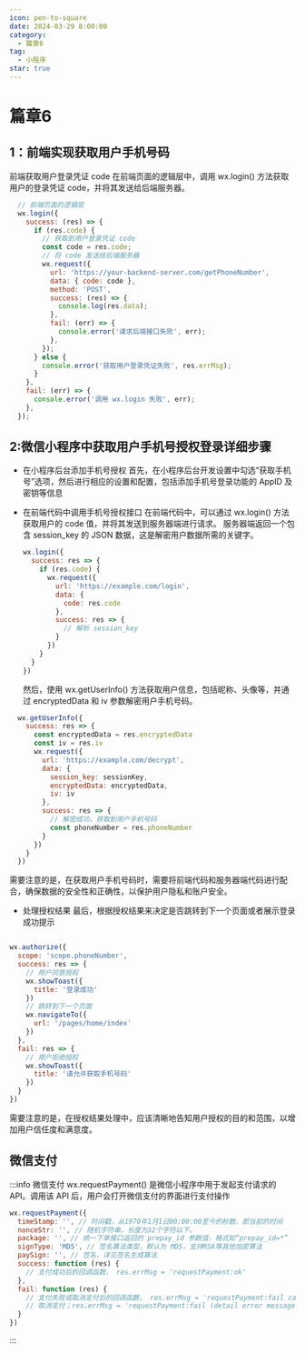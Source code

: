 ```yaml
---
icon: pen-to-square
date: 2024-03-29 8:00:00
category:
  - 篇章6
tag:
  - 小程序
star: true
---
```


# 篇章6
## 1：前端实现获取用户手机号码
  前端获取用户登录凭证 code
  在前端页面的逻辑层中，调用 wx.login() 方法获取用户的登录凭证 code，并将其发送给后端服务器。
  ```js
    // 前端页面的逻辑层
    wx.login({
      success: (res) => {
        if (res.code) {
          // 获取到用户登录凭证 code
          const code = res.code;
          // 将 code 发送给后端服务器
          wx.request({
            url: 'https://your-backend-server.com/getPhoneNumber',
            data: { code: code },
            method: 'POST',
            success: (res) => {
              console.log(res.data);
            },
            fail: (err) => {
              console.error('请求后端接口失败', err);
            },
          });
        } else {
          console.error('获取用户登录凭证失败', res.errMsg);
        }
      },
      fail: (err) => {
        console.error('调用 wx.login 失败', err);
      },
    });


  ```

## 2:微信小程序中获取用户手机号授权登录详细步骤
 - 在小程序后台添加手机号授权
    首先，在小程序后台开发设置中勾选“获取手机号”选项，然后进行相应的设置和配置，包括添加手机号登录功能的
    AppID 及密钥等信息

- 在前端代码中调用手机号授权接口
  在前端代码中，可以通过 wx.login() 方法获取用户的 code 值，并将其发送到服务器端进行请求。
  服务器端返回一个包  含 session_key 的 JSON 数据，这是解密用户数据所需的关键字。
  ```js
  wx.login({
    success: res => {
      if (res.code) {
        wx.request({
          url: 'https://example.com/login',
          data: {
            code: res.code
          },
          success: res => {
            // 解析 session_key
          }
        })
      }
    }
  })

  ```
  然后，使用 wx.getUserInfo() 方法获取用户信息，包括昵称、头像等，并通过 encryptedData 和 iv 参数解密用户手机号码。

```js
  wx.getUserInfo({
    success: res => {
      const encryptedData = res.encryptedData
      const iv = res.iv
      wx.request({
        url: 'https://example.com/decrypt',
        data: {
          session_key: sessionKey,
          encryptedData: encryptedData,
          iv: iv
        },
        success: res => {
          // 解密成功，获取到用户手机号码
          const phoneNumber = res.phoneNumber
        }
      })
    }
  })
```
需要注意的是，在获取用户手机号码时，需要将前端代码和服务器端代码进行配合，确保数据的安全性和正确性，以保护用户隐私和账户安全。
- 处理授权结果
  最后，根据授权结果来决定是否跳转到下一个页面或者展示登录成功提示
```js

wx.authorize({
  scope: 'scope.phoneNumber',
  success: res => {
    // 用户同意授权
    wx.showToast({
      title: '登录成功'
    })
    // 跳转到下一个页面
    wx.navigateTo({
      url: '/pages/home/index'
    })
  },
  fail: res => {
    // 用户拒绝授权
    wx.showToast({
      title: '请允许获取手机号码'
    })
  }
})
```
需要注意的是，在授权结果处理中，应该清晰地告知用户授权的目的和范围，以增加用户信任度和满意度。

## 微信支付
:::info 微信支付
wx.requestPayment() 是微信小程序中用于发起支付请求的 API。调用该 API 后，用户会打开微信支付的界面进行支付操作
  ```js
  wx.requestPayment({
    timeStamp: '', // 时间戳，从1970年1月1日00:00:00至今的秒数，即当前的时间
    nonceStr: '', // 随机字符串，长度为32个字符以下。
    package: '', // 统一下单接口返回的 prepay_id 参数值，格式如“prepay_id=*”
    signType: 'MD5', // 签名算法类型，默认为 MD5，支持RSA等其他加密算法
    paySign: '', // 签名，详见签名生成算法
    success: function (res) {
      // 支付成功后的回调函数， res.errMsg = 'requestPayment:ok'
    },
    fail: function (res) {
      // 支付失败或取消支付后的回调函数， res.errMsg = 'requestPayment:fail cancel'
      // 取消支付；res.errMsg = 'requestPayment:fail (detail error message)'
    }
  })

```

:::

